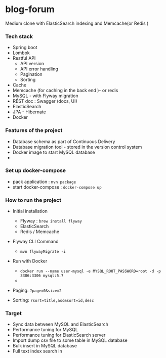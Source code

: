 # blog-forum
Medium clone with ElasticSearch indexing and Memcache(or Redis ) 



### Tech stack 
+ Spring boot
+ Lombok
+ Restful API
    + API version 
    + API error handling
    + Pagination 
    + Sorting 
+ Cache 
+ Memcache (for caching in the back end )- or redis 
+ MySQL - with Flyway migration 
+ REST doc : Swagger (docs, UI)
+ ElasticSearch 
+ JPA - Hibernate 
+ Docker 


### Features of the project 
+ Database schema as part of Continuous Delivery 
+ Database migration tool - stored in the version control system 
+ Docker image to start MySQL database 
+ 

### Set up docker-compose
+ pack application : `mvn package`
+ start docker-compose : `docker-compose up`


### How to run the project
+ Initial installation 
    + Flyway : `brew install flyway`
    + ElasticSearch 
    + Redis / Memcache  
    
    
+ Flyway CLI Command 
    + `mvn flywayMigrate -i`    
    
    
    
    
+ Run with Docker  
    + `docker run --name user-mysql -e MYSQL_ROOT_PASSWORD=root -d -p 3306:3306 mysql:5.7`
    +    
    
    
    
+ Paging: `?page=0&size=2`
+ Sorting: `?sort=title,asc&sort=id,desc`


### Target
+ Sync data between MySQL and ElasticSearch
+ Performance tuning for MySQL 
+ Performance tuning for ElasticSearch server 
+ Import dump csv file to some table in MySQL database 
+ Bulk insert in MySQL database 
+ Full text index search in 